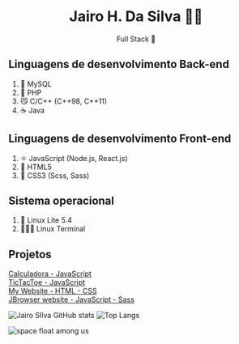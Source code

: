
<h1 align="center">Jairo H. Da Silva 👨‍💻</h1>
<p align="center">Full Stack 📌</p>

## Linguagens de desenvolvimento Back-end
1. 🐬 MySQL
2. 🐘 PHP
3. 😼 C/C++ (C++98, C++11)
4. ☕ Java

## Linguagens de desenvolvimento Front-end
1. ⚛️ JavaScript (Node.js, React.js)
2. 📄 HTML5
3. 📰 CSS3 (Scss, Sass)

## Sistema operacional
1. 🐧 Linux Lite 5.4
2. 🕵🏽‍♂️ Linux Terminal

## Projetos
<a href="https://jairosilva2005.github.io/javascript-calculator/">Calculadora - JavaScript</a><br />
<a href="https://jairosilva2005.github.io/tictactoe/">TicTacToe - JavaScript</a><br />
<a href="https://my-website-nu-ten.vercel.app/">My Website - HTML - CSS</a><br />
<a href="http://jbrowser-website.vercel.app/">JBrowser website - JavaScript - Sass</a><br />

![Jairo SIlva GitHub stats](https://github-readme-stats.vercel.app/api?username=jairosilva2005&show_icons=true&theme=dracula)
![Top Langs](https://github-readme-stats.vercel.app/api/top-langs/?username=jairosilva2005&layout=compact&theme=dracula&hide=html)

![space float among us](https://emojis.slackmojis.com/emojis/images/1613270271/12726/space_float.gif?1613270271 "space float among us")
